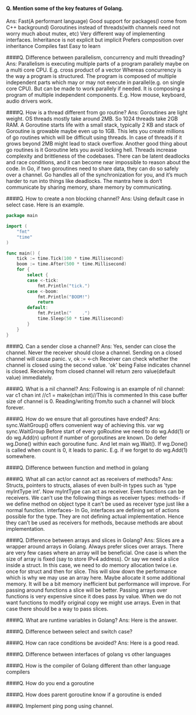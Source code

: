 #### Q. Mention some of the key features of Golang.
Ans: Fast(A performant language)
Good support for packages(I come from C++ background)
Goroutines instead of threads(with channels need not worry much about mutex, etc)
Very different way of implementing interfaces.
Inheritance is not explicit but implicit
Prefers composition over inheritance
Compiles fast
Easy to learn

####Q. Difference between parallelism, concurrency and multi threading?
Ans: Parallelism is executing multiple parts of a program parallely maybe on a multi core CPU.
E.g. cross product of a vector
Whereas concurrency is the way a program is structured. The program is composed of multiple independent parts which may or may not execute in parallel(e.g. on single core CPU). But can be made to work parallely if needed. It is composing a program of multiple independent components.
E.g. How mouse, keyboard, audio drivers work.

####Q. How is a thread different from go routine?
Ans: Goroutines are light weight.
OS threads mostly take around 2MB. So 1024 threads take 2GB RAM.
A Goroutine starts life with a small stack, typically 2 KB and stack of Goroutine is growable maybe even up to 1GB. This lets you create millions of go routines which will be difficult using threads.
In case of threads if it grows beyond 2MB might lead to stack overflow.
Another good thing about go routines is it
Goroutine lets you avoid locking hell.
Threads increase complexity and brittleness of the codebases. There can be latent deadlocks and race conditions, and it can become near impossible to reason about the code. In Go, if two goroutines need to share data, they can do so safely over a channel. Go handles all of the synchronization for you, and it’s much harder to run into things like deadlocks. The mantra here is don’t communicate by sharing memory, share memory by communicating.

####Q. How to create a non blocking channel?
Ans: Using default case in select case.
Here is an example.
```go
package main

import (
	"fmt"
	"time"
)

func main() {
	tick := time.Tick(100 * time.Millisecond)
	boom := time.After(500 * time.Millisecond)
	for {
		select {
		case <-tick:
			fmt.Println("tick.")
		case <-boom:
			fmt.Println("BOOM!")
			return
		default:
			fmt.Println("    .")
			time.Sleep(50 * time.Millisecond)
		}
	}
}
```


####Q. Can a sender close a channel?
Ans: Yes, sender can close the channel. Never the receiver should close a channel. Sending on a closed channel will cause panic.
v, ok := <-ch
Receiver can check whether the channel is closed using the second value. 'ok' being False indicates channel is closed.
Receiving from closed channel will return zero value(default value) immediately.

####Q. What is a nil channel?
Ans: Following is an example of nil channel:
var c1 chan int
//c1 = make(chan int)//This is commented
In this case buffer size of channel is 0. Reading/writing from/to such a channel will block forever.

####Q. How do we ensure that all goroutines have ended?
Ans: sync.WaitGroup() offers convenient way of achieving this.
var wg sync.WaitGroup
Before start of every goRoutine we need to do wg.Add(1) or do wg.Add(n) upfront if number of goroutines are known.
Do defer wg.Done() within each goroutine func. And let main wg.Wait().
If wg.Done() is called when count is 0, it leads to panic. E.g. if we forget to do wg.Add(1) somewhere.

####Q. Difference between function and method in golang

####Q. What all can act/or cannot act as receivers of methods?
Ans: Structs, pointers to structs, aliases of even built-in types such as 'type myIntType int'. Now myIntType can act as receiver.
Even functions can be receivers.
We can’t use the following things as receiver types:
methods- if we define method on object type it can’t be used as receiver type just like a normal function.
interfaces- In Go, interfaces are defining set of actions possible for the type. They are not defining actual implementation. Hence they can’t be used as receivers for methods, because methods are about implementation.

####Q. Difference between arrays and slices in Golang?
Ans: Slices are a wrapper around arrays in Golang.
Always prefer slices over arrays.
There are very few cases where an array will be beneficial.
One case is when the size of array is fixed (say to store IPv4 address).
Or say we need a slice inside a struct. In this case, we need to do memory allocation twice i.e. once for struct and then for slice. This will slow down the performance which is why we may use an array here. Maybe allocate it some additional memory. It will be a bit memory inefficient but performance will improve.
For passing around functions a slice will be better. Passing arrays over functions is very expensive since it does pass by value.
When we do not want functions to modify original copy we might use arrays. Even in that case there should be a way to pass slices.

####Q. What are runtime variables in Golang?
Ans: Here is the answer.

####Q. Difference between select and switch case?

####Q. How can race conditions be avoided?
Ans: Here is a good read.

####Q. Difference between interfaces of golang vs other languages

####Q. How is the compiler of Golang different than other language compilers

####Q. How do you end a goroutine

####Q. How does parent goroutine know if a goroutine is ended

####Q. Implement ping pong using channel.


